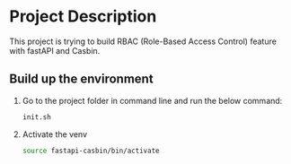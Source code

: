 # Project Description

This project is trying to build RBAC (Role-Based Access Control) feature with fastAPI and Casbin.

## Build up the environment

1. Go to the project folder in command line and run the below command:

    ```.sh
    init.sh
    ```

2. Activate the venv

    ```.sh
    source fastapi-casbin/bin/activate
    ```
